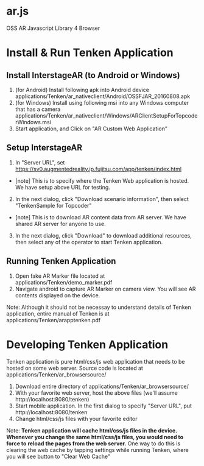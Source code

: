 # ar.js
OSS AR Javascript Library 4 Browser

# Install & Run Tenken Application
## Install InterstageAR (to Android or Windows)
1. (for Android) Install following apk into Android device
applications/Tenken/ar_nativeclient/Android/OSSFJAR_20160808.apk
1. (for Windows) Install using following msi into any Windows computer that has a camera
applications/Tenken/ar_nativeclient/Windows/ARClientSetupForTopcoderWindows.msi
2. Start application, and Click on "AR Custom Web Application"

## Setup InterstageAR
1. In "Server URL", set https://sv0.augmentedreality.jp.fujitsu.com/app/tenken/index.html
  * [note] This is to specify where the Tenken Web application is hosted. We have setup above URL for testing.
2. In the next dialog, click "Download scenario information", then select "TenkenSample for Topcoder"
  * [note] This is to download AR content data from AR server. We have shared AR server for anyone to use.
3. In the next dialog, click "Download" to download additional resources, then select any of the operator to start Tenken application.

## Running Tenken Application
1. Open fake AR Marker file located at applications/Tenken/demo_marker.pdf
2. Navigate android to capture AR Marker on camera view. You will see AR contents displayed on the device.

Note: Although it should not be necessay to understand details of Tenken application, entire manual of Tenken is at applications/Tenken/arapptenken.pdf

# Developing Tenken Application
Tenken application is pure html/css/js web application that needs to be hosted on some web server. Source code is located at applications/Tenken/ar_browsersource/

1. Download entire directory of applications/Tenken/ar_browsersource/
2. With your favorite web server, host the above files (we'll assume http://localhost:8080/tenken)
3. Start mobile application. In the first dialog to specify "Server URL", put http://localhost:8080/tenken
4. Change html/css/js files with your favorite editor

Note: **Tenken application will cache html/css/js files in the device. Whenever you change the same html/css/js files, you would need to force to reload the pages from the web server.** One way to do this is clearing the web cache by tapping settings while running Tenken, where you will see button to "Clear Web Cache"
